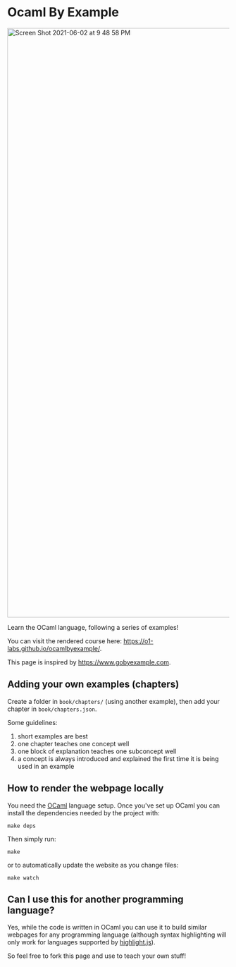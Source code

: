 # Ocaml By Example

<img width="1337" alt="Screen Shot 2021-06-02 at 9 48 58 PM" src="https://user-images.githubusercontent.com/1316043/120588632-5cb50f00-c3ec-11eb-9007-5221ec26f885.png">

Learn the OCaml language, following a series of examples!

You can visit the rendered course here: https://o1-labs.github.io/ocamlbyexample/.

This page is inspired by https://www.gobyexample.com.

## Adding your own examples (chapters)

Create a folder in `book/chapters/` (using another example), then add your chapter in `book/chapters.json`.

Some guidelines: 

1. short examples are best
1. one chapter teaches one concept well
1. one block of explanation teaches one subconcept well
1. a concept is always introduced and explained the first time it is being used in an example

## How to render the webpage locally

You need the [OCaml](https://ocaml.org/) language setup.
Once you've set up OCaml you can install the dependencies needed by the project with:

```
make deps
```

Then simply run:

```
make
```

or to automatically update the website as you change files:

```
make watch
```

## Can I use this for another programming language?

Yes, while the code is written in OCaml you can use it to build similar webpages for any programming language (although syntax highlighting will only work for languages supported by [highlight.js](https://github.com/highlightjs/highlight.js/blob/main/SUPPORTED_LANGUAGES.md)).

So feel free to fork this page and use to teach your own stuff!
